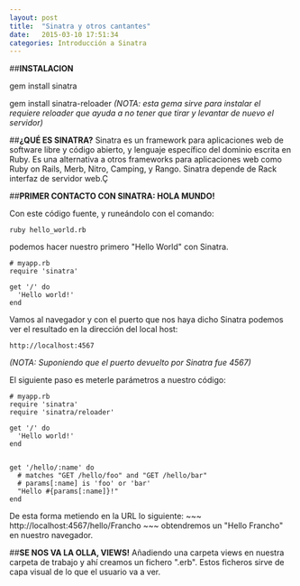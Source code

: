```yaml
---
layout: post
title:  "Sinatra y otros cantantes"
date:   2015-03-10 17:51:34
categories: Introducción a Sinatra
---
```


##__INSTALACION__

gem install sinatra

gem install sinatra-reloader
*(NOTA: esta gema sirve para instalar el requiere reloader que ayuda a no tener que tirar y levantar de nuevo el servidor)*


##__¿QUÉ ES SINATRA?__
Sinatra es un framework para aplicaciones web de software libre y código abierto, y lenguaje específico del dominio escrita en Ruby. Es una alternativa a otros frameworks para aplicaciones web como Ruby on Rails, Merb, Nitro, Camping, y Rango. Sinatra depende de Rack interfaz de servidor web.Ç


##__PRIMER CONTACTO CON SINATRA: HOLA MUNDO!__

Con este código fuente, y runeándolo con el comando: 
~~~
ruby hello_world.rb
~~~
podemos hacer nuestro primero "Hello World" con Sinatra.

~~~
# myapp.rb
require 'sinatra'

get '/' do
  'Hello world!'
end
~~~

Vamos al navegador y con el puerto que nos haya dicho Sinatra podemos ver el resultado en la dirección del local host:
~~~
http://localhost:4567
~~~
*(NOTA: Suponiendo que el puerto devuelto por Sinatra fue 4567)*

El siguiente paso es meterle parámetros a nuestro código:
~~~
# myapp.rb
require 'sinatra'
require 'sinatra/reloader'

get '/' do
  'Hello world!'
end


get '/hello/:name' do
  # matches "GET /hello/foo" and "GET /hello/bar"
  # params[:name] is 'foo' or 'bar'
  "Hello #{params[:name]}!"
end
~~~
De esta forma metiendo en la URL lo siguiente: ~~~ http://localhost:4567/hello/Francho ~~~
obtendremos un "Hello Francho" en nuestro navegador.

##__SE NOS VA LA OLLA, VIEWS!__
Añadiendo una carpeta views en nuestra carpeta de trabajo y ahí creamos un fichero ".erb". Estos ficheros sirve de capa visual de lo que el usuario va a ver.